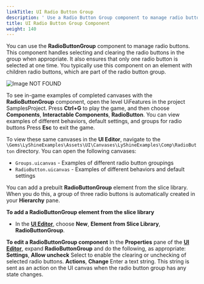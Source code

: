 ```yaml
---
linkTitle: UI Radio Button Group
description: ' Use a Radio Button Group component to manage radio button groups in O3DE''s UI Editor. '
title: UI Radio Button Group Component
weight: 140
---
```


You can use the **RadioButtonGroup** component to manage radio buttons. This component handles selecting and clearing the radio buttons in the group when appropriate. It also ensures that only one radio button is selected at one time. You typically use this component on an element with children radio buttons, which are part of the radio button group.

![Image NOT FOUND](/images/user-guide/interactivity/user-interface/editor/components/ui-editor-components-radiobuttongroup.png)

To see in-game examples of completed canvases with the **RadioButtonGroup** component, open the level UiFeatures in the project SamplesProject. Press **Ctrl+G** to play the game, and then choose **Components**, **Interactable Components**, **RadioButton**. You can view examples of different behaviors, default settings, and groups for radio buttons Press **Esc** to exit the game.

To view these same canvases in the **UI Editor**, navigate to the `\Gems\LyShineExamples\Assets\UI\Canvases\LyShineExamples\Comp\RadioButton` directory. You can open the following canvases:
+ `Groups.uicanvas` - Examples of different radio button groupings
+ `RadioButton.uicanvas` - Examples of different behaviors and default settings

You can add a prebuilt **RadioButtonGroup** element from the slice library. When you do this, a group of three radio buttons is automatically created in your **Hierarchy** pane.

**To add a RadioButtonGroup element from the slice library**
+ In the [**UI Editor**](/docs/user-guide/interactivity/user-interface/editor/working), choose **New**, **Element from Slice Library**, **RadioButtonGroup**.

**To edit a RadioButtonGroup component**
In the **Properties** pane of the [**UI Editor**](/docs/user-guide/interactivity/user-interface/editor/working), expand **RadioButtonGroup** and do the following, as appropriate:
**Settings**, **Allow uncheck**
Select to enable the clearing or unchecking of selected radio buttons.
**Actions**, **Change**
Enter a text string. This string is sent as an action on the UI canvas when the radio button group has any state changes.
